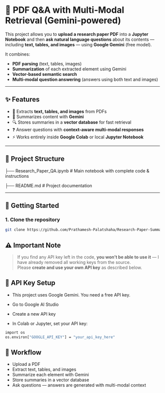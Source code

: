 # 📄 PDF Q&A with Multi-Modal Retrieval (Gemini-powered)

This project allows you to **upload a research paper PDF** into a **Jupyter Notebook** and then **ask natural language questions** about its contents — including **text, tables, and images** — using **Google Gemini** (free model).  

It combines:
- **PDF parsing** (text, tables, images)
- **Summarization** of each extracted element using Gemini
- **Vector-based semantic search**
- **Multi-modal question answering** (answers using both text and images)

---

## ✨ Features
- 📜 Extracts **text, tables, and images** from PDFs
- 🧠 Summarizes content with **Gemini**
- 🔍 Stores summaries in a **vector database** for fast retrieval
- ❓ Answer questions with **context-aware multi-modal responses**
- ⚡ Works entirely inside **Google Colab** or local **Jupyter Notebook**

---

## 📂 Project Structure
├── Research_Paper_QA.ipynb # Main notebook with complete code & instructions

├── README.md # Project documentation

---

## 🚀 Getting Started

### 1. Clone the repository
```bash
git clone https://github.com/Prathamesh-Palatshaha/Research-Paper-Summarizer
```
## ⚠️ Important Note
> If you find any API key left in the code, **you won’t be able to use it** — I have already removed all working keys from the source.  
> Please **create and use your own API key** as described below.
> 
## 🔑 API Key Setup
 - This project uses Google Gemini. You need a free API key.

- Go to Google AI Studio

- Create a new API key

- In Colab or Jupyter, set your API key:
```bash
import os
os.environ["GOOGLE_API_KEY"] = "your_api_key_here"
```
## 🧩 Workflow
- Upload a PDF
- Extract text, tables, and images
- Summarize each element with Gemini
- Store summaries in a vector database
- Ask questions — answers are generated with multi-modal context
